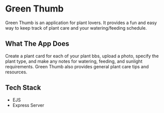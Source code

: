 # Green Thumb
Green Thumb is an application for plant lovers. It provides a fun and easy way to keep track of plant care and your watering/feeding schedule. 

## What The App Does
Create a plant card for each of your plant bbs, upload a photo, specify the plant type, and make any notes for watering, feeding, and sunlight requirements. Green Thumb also provides general plant care tips and resources.

## Tech Stack
- EJS
- Express Server